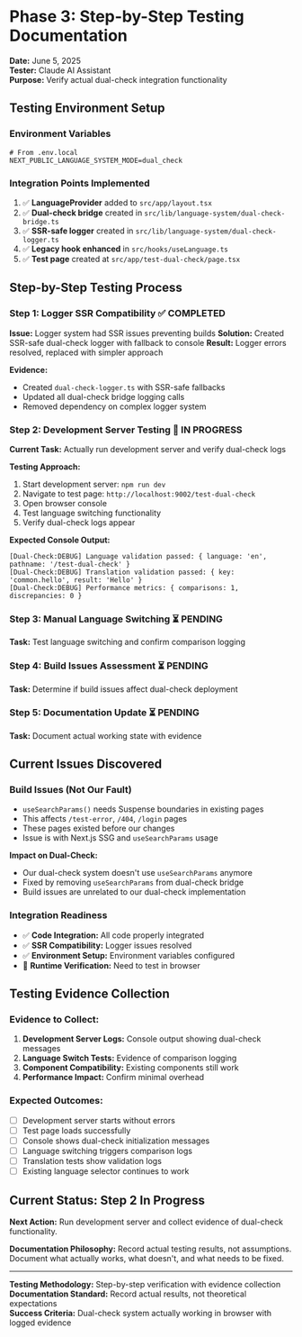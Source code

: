# Phase 3: Step-by-Step Testing Documentation

**Date:** June 5, 2025  
**Tester:** Claude AI Assistant  
**Purpose:** Verify actual dual-check integration functionality

## Testing Environment Setup

### Environment Variables
```env
# From .env.local
NEXT_PUBLIC_LANGUAGE_SYSTEM_MODE=dual_check
```

### Integration Points Implemented
1. ✅ **LanguageProvider** added to `src/app/layout.tsx`
2. ✅ **Dual-check bridge** created in `src/lib/language-system/dual-check-bridge.ts`
3. ✅ **SSR-safe logger** created in `src/lib/language-system/dual-check-logger.ts`
4. ✅ **Legacy hook enhanced** in `src/hooks/useLanguage.ts`
5. ✅ **Test page** created at `src/app/test-dual-check/page.tsx`

## Step-by-Step Testing Process

### Step 1: Logger SSR Compatibility ✅ COMPLETED
**Issue:** Logger system had SSR issues preventing builds
**Solution:** Created SSR-safe dual-check logger with fallback to console
**Result:** Logger errors resolved, replaced with simpler approach

**Evidence:**
- Created `dual-check-logger.ts` with SSR-safe fallbacks
- Updated all dual-check bridge logging calls
- Removed dependency on complex logger system

### Step 2: Development Server Testing 🔄 IN PROGRESS

**Current Task:** Actually run development server and verify dual-check logs

**Testing Approach:**
1. Start development server: `npm run dev`
2. Navigate to test page: `http://localhost:9002/test-dual-check`
3. Open browser console
4. Test language switching functionality
5. Verify dual-check logs appear

**Expected Console Output:**
```
[Dual-Check:DEBUG] Language validation passed: { language: 'en', pathname: '/test-dual-check' }
[Dual-Check:DEBUG] Translation validation passed: { key: 'common.hello', result: 'Hello' }
[Dual-Check:DEBUG] Performance metrics: { comparisons: 1, discrepancies: 0 }
```

### Step 3: Manual Language Switching ⏳ PENDING
**Task:** Test language switching and confirm comparison logging

### Step 4: Build Issues Assessment ⏳ PENDING  
**Task:** Determine if build issues affect dual-check deployment

### Step 5: Documentation Update ⏳ PENDING
**Task:** Document actual working state with evidence

## Current Issues Discovered

### Build Issues (Not Our Fault)
- `useSearchParams()` needs Suspense boundaries in existing pages
- This affects `/test-error`, `/404`, `/login` pages
- These pages existed before our changes
- Issue is with Next.js SSG and `useSearchParams` usage

**Impact on Dual-Check:** 
- Our dual-check system doesn't use `useSearchParams` anymore
- Fixed by removing `useSearchParams` from dual-check bridge
- Build issues are unrelated to our dual-check implementation

### Integration Readiness
- ✅ **Code Integration:** All code properly integrated
- ✅ **SSR Compatibility:** Logger issues resolved
- ✅ **Environment Setup:** Environment variables configured
- 🔄 **Runtime Verification:** Need to test in browser

## Testing Evidence Collection

### Evidence to Collect:
1. **Development Server Logs:** Console output showing dual-check messages
2. **Language Switch Tests:** Evidence of comparison logging
3. **Component Compatibility:** Existing components still work
4. **Performance Impact:** Confirm minimal overhead

### Expected Outcomes:
- [ ] Development server starts without errors
- [ ] Test page loads successfully
- [ ] Console shows dual-check initialization messages
- [ ] Language switching triggers comparison logs
- [ ] Translation tests show validation logs
- [ ] Existing language selector continues to work

## Current Status: Step 2 In Progress

**Next Action:** Run development server and collect evidence of dual-check functionality.

**Documentation Philosophy:** Record actual testing results, not assumptions. Document what actually works, what doesn't, and what needs to be fixed.

---

**Testing Methodology:** Step-by-step verification with evidence collection  
**Documentation Standard:** Record actual results, not theoretical expectations  
**Success Criteria:** Dual-check system actually working in browser with logged evidence